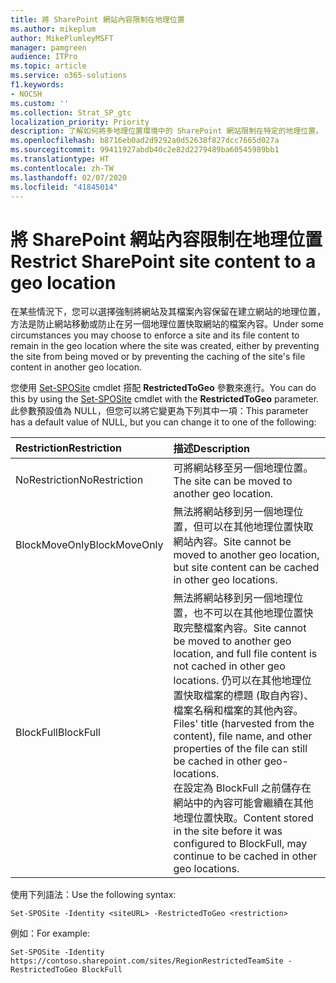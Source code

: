 ```yaml
---
title: 將 SharePoint 網站內容限制在地理位置
ms.author: mikeplum
author: MikePlumleyMSFT
manager: pamgreen
audience: ITPro
ms.topic: article
ms.service: o365-solutions
f1.keywords:
- NOCSH
ms.custom: ''
ms.collection: Strat_SP_gtc
localization_priority: Priority
description: 了解如何將多地理位置環境中的 SharePoint 網站限制在特定的地理位置。
ms.openlocfilehash: b8716eb0ad2d9292a0d52638f827dcc7665d027a
ms.sourcegitcommit: 99411927abdb40c2e82d2279489ba60545989bb1
ms.translationtype: HT
ms.contentlocale: zh-TW
ms.lasthandoff: 02/07/2020
ms.locfileid: "41845014"
---
```

# <a name="restrict-sharepoint-site-content-to-a-geo-location"></a><span data-ttu-id="c49a6-103">將 SharePoint 網站內容限制在地理位置</span><span class="sxs-lookup"><span data-stu-id="c49a6-103">Restrict SharePoint site content to a geo location</span></span>

<span data-ttu-id="c49a6-104">在某些情況下，您可以選擇強制將網站及其檔案內容保留在建立網站的地理位置，方法是防止網站移動或防止在另一個地理位置快取網站的檔案內容。</span><span class="sxs-lookup"><span data-stu-id="c49a6-104">Under some circumstances you may choose to enforce a site and its file content to remain in the geo location where the site was created, either by preventing the site from being moved or by preventing the caching of the site's file content in another geo location.</span></span>

<span data-ttu-id="c49a6-105">您使用 [Set-SPOSite](https://docs.microsoft.com/powershell/module/sharepoint-online/set-sposite) cmdlet 搭配 **RestrictedToGeo** 參數來進行。</span><span class="sxs-lookup"><span data-stu-id="c49a6-105">You can do this by using the [Set-SPOSite](https://docs.microsoft.com/powershell/module/sharepoint-online/set-sposite) cmdlet with the **RestrictedToGeo** parameter.</span></span> <span data-ttu-id="c49a6-106">此參數預設值為 NULL，但您可以將它變更為下列其中一項：</span><span class="sxs-lookup"><span data-stu-id="c49a6-106">This parameter has a default value of NULL, but you can change it to one of the following:</span></span>

|<span data-ttu-id="c49a6-107">Restriction</span><span class="sxs-lookup"><span data-stu-id="c49a6-107">Restriction</span></span>|<span data-ttu-id="c49a6-108">描述</span><span class="sxs-lookup"><span data-stu-id="c49a6-108">Description</span></span>|
|:----------|:----------|
|<span data-ttu-id="c49a6-109">NoRestriction</span><span class="sxs-lookup"><span data-stu-id="c49a6-109">NoRestriction</span></span>|<span data-ttu-id="c49a6-110">可將網站移至另一個地理位置。</span><span class="sxs-lookup"><span data-stu-id="c49a6-110">The site can be moved to another geo location.</span></span>|
|<span data-ttu-id="c49a6-111">BlockMoveOnly</span><span class="sxs-lookup"><span data-stu-id="c49a6-111">BlockMoveOnly</span></span>|<span data-ttu-id="c49a6-112">無法將網站移到另一個地理位置，但可以在其他地理位置快取網站內容。</span><span class="sxs-lookup"><span data-stu-id="c49a6-112">Site cannot be moved to another geo location, but site content can be cached in other geo locations.</span></span>|
|<span data-ttu-id="c49a6-113">BlockFull</span><span class="sxs-lookup"><span data-stu-id="c49a6-113">BlockFull</span></span>|<span data-ttu-id="c49a6-114">無法將網站移到另一個地理位置，也不可以在其他地理位置快取完整檔案內容。</span><span class="sxs-lookup"><span data-stu-id="c49a6-114">Site cannot be moved to another geo location, and full file content is not cached in other geo locations.</span></span> <span data-ttu-id="c49a6-115">仍可以在其他地理位置快取檔案的標題 (取自內容)、檔案名稱和檔案的其他內容。</span><span class="sxs-lookup"><span data-stu-id="c49a6-115">Files' title (harvested from the content), file name, and other properties of the file can still be cached in other geo-locations.</span></span><br><span data-ttu-id="c49a6-116">在設定為 BlockFull 之前儲存在網站中的內容可能會繼續在其他地理位置快取。</span><span class="sxs-lookup"><span data-stu-id="c49a6-116">Content stored in the site before it was configured to BlockFull, may continue to be cached in other geo locations.</span></span>|

<span data-ttu-id="c49a6-117">使用下列語法：</span><span class="sxs-lookup"><span data-stu-id="c49a6-117">Use the following syntax:</span></span>

`Set-SPOSite -Identity <siteURL> -RestrictedToGeo <restriction>`

<span data-ttu-id="c49a6-118">例如：</span><span class="sxs-lookup"><span data-stu-id="c49a6-118">For example:</span></span>

`Set-SPOSite -Identity https://contoso.sharepoint.com/sites/RegionRestrictedTeamSite -RestrictedToGeo BlockFull`
